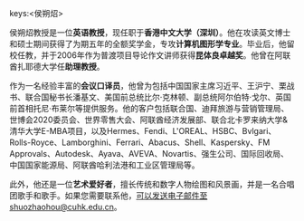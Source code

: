 keys:<侯朔炤>


侯朔炤教授是一位**英语教授**，现任职于**香港中文大学（深圳）**。他在攻读英文博士和硕士期间获得了为期五年的全额奖学金，专攻**计算机图形学专业**。毕业后，他留校任教，并于2006年作为普渡项目导论作文讲师获得**昆体良卓越奖**。他曾在阿联酋扎耶德大学任**助理教授**。

作为一名经验丰富的**会议口译员**，他曾为包括中国国家主席习近平、王沪宁、栗战书、联合国秘书长潘基文、美国前总统比尔·克林顿、副总统阿尔伯特·戈尔、英国前首相托尼·布莱尔等提供服务。他的客户包括联合国、迪拜旅游与营销管理局、世博会2020委员会、世界零售大会、阿联酋经济发展部、联合北卡罗来纳大学&清华大学E-MBA项目，以及Hermes、Fendi、L'OREAL、HSBC、Bvlgari、Rolls-Royce、Lamborghini、Ferrari、Abacus、Shell、Kaspersky、FM Approvals、Autodesk、Ayava、AVEVA、Novartis、强生公司、国际回收局、中国国家能源局、阿联酋哈利法港和工业区管理局等。

此外，他还是一位**艺术爱好者**，擅长传统和数字人物绘图和风景画，并是一名合唱团歌手和歌手。如果您需要联系他，可以发送电子邮件至shuozhaohou@cuhk.edu.cn。